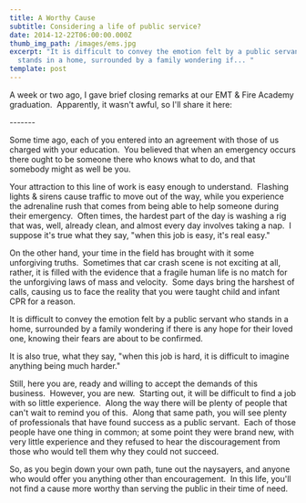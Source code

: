 ```yaml
---
title: A Worthy Cause
subtitle: Considering a life of public service?
date: 2014-12-22T06:00:00.000Z
thumb_img_path: /images/ems.jpg
excerpt: "It is difficult to convey the emotion felt by a public servant who
  stands in a home, surrounded by a family wondering if... "
template: post
---
```

<p>A week or two ago, I gave brief closing remarks at our EMT &amp; Fire Academy graduation.&nbsp; Apparently, it wasn't awful, so I'll share it here:</p>

<p>-------</p>

<p>Some time ago, each of you entered into an agreement with those of us charged with your education.&nbsp; You believed that when an emergency occurs there ought to be someone there who knows what to do, and that somebody might as well be you.</p>

<p>Your attraction to this line of work is easy enough to understand.&nbsp; Flashing lights &amp; sirens cause traffic to move out of the way, while you experience the adrenaline rush that comes from being able to help someone during their emergency.&nbsp; Often times, the hardest part of the day is washing a rig that was, well, already clean, and almost every day involves taking a nap.&nbsp; I suppose it's true what they say, "when this job is easy, it's real easy."</p>

<p>On the other hand, your time in the field has brought with it some unforgiving truths.&nbsp; Sometimes that car crash scene is not exciting at all, rather, it is filled with the evidence that a fragile human life is no match for the unforgiving laws of mass and velocity.&nbsp; Some days bring the harshest of calls, causing us to face the reality that you were taught child and infant CPR for a reason.</p>

<p>It is difficult to convey the emotion felt by a public servant who stands in a home, surrounded by a family wondering if there is any hope for their loved one, knowing their fears are about to be confirmed.</p>

<p>It is also true, what they say, "when this job is hard, it is difficult to imagine anything being much harder."</p>

<p>Still, here you are, ready and willing to accept the demands of this business.&nbsp; However, you are new.&nbsp; Starting out, it will be difficult to find a job with so little experience.&nbsp; Along the way there will be plenty of people that can't wait to remind you of this.&nbsp; Along that same path, you will see plenty of professionals that have found success as a public servant.&nbsp; Each of those people have one thing in common; at some point they were brand new, with very little experience and they refused to hear the discouragement from those who would tell them why they could not succeed.</p>

<p>So, as you begin down your own path, tune out the naysayers, and anyone who would offer you anything other than encouragement.&nbsp; In this life, you'll not find a cause more worthy than serving the public in their time of need.</p>

<p>&nbsp;</p>